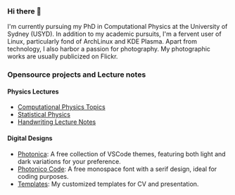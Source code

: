 ### Hi there 🌟

I'm currently pursuing my PhD in Computational Physics at the University of Sydney (USYD). In addition to my academic pursuits, I'm a fervent user of Linux, particularly fond of ArchLinux and KDE Plasma. Apart from technology, I also harbor a passion for photography. My photographic works are usually publicized on Flickr.

### Opensource projects and Lecture notes

#### Physics Lectures

* [Computational Physics Topics](https://github.com/Photonico/Computational_Physics_Topics)
* [Statistical Physics](https://github.com/Photonico/Statistical_Physics)
* [Handwriting Lecture Notes](https://github.com/Photonico/Handwritten_Lectures)

#### Digital Designs

* [Photonica](https://github.com/Photonico/Photonica): A free collection of VSCode themes, featuring both light and dark variations for your preference.
* [Photonico Code](https://github.com/Photonico/Photonico_Code): A free monospace font with a serif design, ideal for coding purposes.
* [Templates](https://github.com/Photonico/Templates): My customized templates for CV and presentation.
